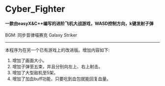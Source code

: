 # Cyber_Fighter

#### 一款由easyX&C++编写的进阶飞机大战游戏，WASD控制方向，k键发射子弹<br>
BGM: 同步音律喵赛克 Galaxy Striker

___

本程序为在另一个已有游戏上的改进版。增加内容如下:

1. 增加了画面大小。
2. 增加子弹至五束，并且分别向左上、右上射击。
3. 增加了大型敌机至5架。
4. 增加了加血buff功能，只要吃到血包就能回复血量。
